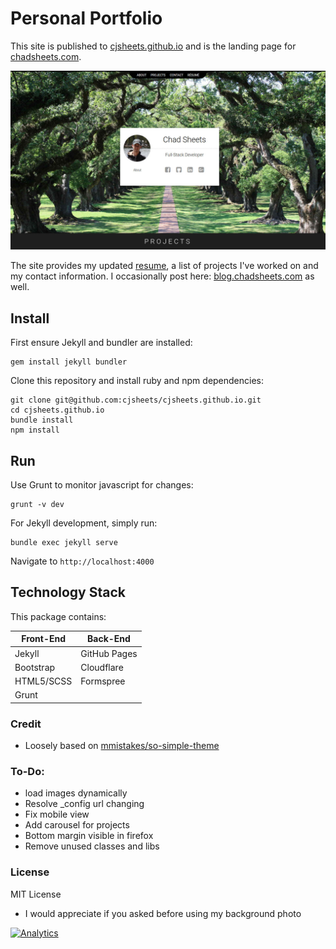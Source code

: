 # Personal Portfolio

This site is published to [cjsheets.github.io](https://cjsheets.github.io) and is the landing page for [chadsheets.com](http://chadsheets.com).

![](assets/img/site-screenshot.jpg?raw=true)

The site provides my updated [resume](assets/doc/ChadSheets-Resume-Extended.pdf), a list of projects 
I've worked on and my contact information. I occasionally post here: [blog.chadsheets.com](https://blog.chadsheets.com)
as well.

## Install

First ensure Jekyll and bundler are installed:

```
gem install jekyll bundler

```

Clone this repository and install ruby and npm dependencies:

```
git clone git@github.com:cjsheets/cjsheets.github.io.git
cd cjsheets.github.io
bundle install
npm install
```

## Run

Use Grunt to monitor javascript for changes:

```
grunt -v dev
```

For Jekyll development, simply run:

```
bundle exec jekyll serve
```

Navigate to `http://localhost:4000`

## Technology Stack

This package contains:

| Front-End | Back-End |
| ------- | ------- |
| Jekyll | GitHub Pages |
| Bootstrap | Cloudflare |
| HTML5/SCSS | Formspree |
| Grunt | |
 

### Credit

* Loosely based on [mmistakes/so-simple-theme](https://github.com/mmistakes/so-simple-theme)

### To-Do:

* load images dynamically
* Resolve _config url changing
* Fix mobile view
* Add carousel for projects
* Bottom margin visible in firefox
* Remove unused classes and libs

### License

MIT License

* I would appreciate if you asked before using my background photo

[![Analytics](https://cjs-beacon.appspot.com/UA-10006093-3/github/cjsheets/cjsheets.github.io?pixel)](https://github.com/cjsheets/cjsheets.github.io)

